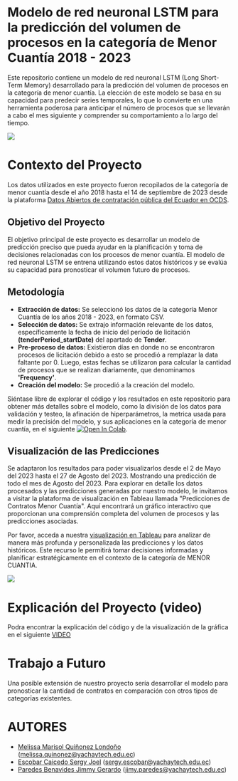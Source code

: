 # Modelo de red neuronal LSTM para la predicción del volumen de procesos en la categoría de Menor Cuantía 2018 - 2023 

Este repositorio contiene un modelo de red neuronal LSTM (Long Short-Term Memory) desarrollado para la predicción del volumen de procesos en la categoría de menor cuantía. La elección de este modelo se basa en su capacidad para predecir series temporales, lo que lo convierte en una herramienta poderosa para anticipar el número de procesos que se llevarán a cabo el mes siguiente y comprender su comportamiento a lo largo del tiempo.

<img src="https://github.com/meliq99/IAckathon-2023/blob/master/im%C3%A1genes/menorcuantia.png">

# Contexto del Proyecto

Los datos utilizados en este proyecto fueron recopilados de la categoría de menor cuantía desde el año 2018 hasta el 14 de septiembre de 2023 desde la plataforma [Datos Abiertos de contratación pública del Ecuador en OCDS](https://datosabiertos.compraspublicas.gob.ec/PLATAFORMA/datos-abiertos). 

## Objetivo del Proyecto 
El objetivo principal de este proyecto es desarrollar un modelo de predicción preciso que pueda ayudar en la planificación y toma de decisiones relacionadas con los procesos de menor cuantía. El modelo de red neuronal LSTM se entrena utilizando estos datos históricos y se evalúa su capacidad para pronosticar el volumen futuro de procesos.

## Metodología 
* **Extracción de datos:** Se seleccionó los datos de la categoría Menor Cuantía de  los años 2018 - 2023, en formato CSV. 
* **Selección de datos:** Se extrajo información relevante de los datos, específicamente la fecha de inicio del período de licitación **(tenderPeriod_startDate)** del apartado de **Tender**. 
* **Pre-proceso de datos:** Existieron días en donde no se encontraron procesos de licitación debido a esto se procedió a remplazar la data faltante por 0. Luego, estas fechas se utilizaron para calcular la cantidad de procesos que se realizan diariamente, que denominamos **'Frequency'**.
* **Creación del modelo:** Se procedió a la creación del modelo.
 

Siéntase libre de explorar el código y los resultados en este repositorio para obtener más detalles sobre el modelo, como la división de los datos para validación y testeo, la afinación de hiperparámetros, la metrica usada para medir la precisión del modelo, y sus aplicaciones en la categoría de menor cuantía, en el siguiente [![Open In Colab](https://colab.research.google.com/assets/colab-badge.svg)](https://colab.research.google.com/drive/1iufFQNTk_LX2AAyes_-0kqLvEAVvjtDJ?usp=sharing).



## Visualización de las Predicciones

Se adaptaron los resultados para poder visualizarlos desde el 2 de Mayo del 2023 hasta el 27 de Agosto del 2023. Mostrando una predicción de todo el mes de Agosto del 2023.
Para explorar en detalle los datos procesados y las predicciones generadas por nuestro modelo, le invitamos a visitar la plataforma de visualización en Tableau llamada "Predicciones de Contratos Menor Cuantía". Aquí encontrará un gráfico interactivo que proporcionan una comprensión completa del volumen de procesos y las predicciones asociadas.

Por favor, acceda a nuestra [visualización en Tableau](https://public.tableau.com/views/MenorCuantaEcuador2018-2023/Dashboard2?:language=es-ES&:display_count=n&:origin=viz_share_link) para analizar de manera más profunda y personalizada las predicciones y los datos históricos. Este recurso le permitirá tomar decisiones informadas y planificar estratégicamente en el contexto de la categoría de MENOR CUANTIA.

<img src="https://github.com/meliq99/IAckathon-2023/blob/master/im%C3%A1genes/datos.png">

# Explicación del Proyecto (video)
Podra encontrar la explicación del código y de la visualización de la gráfica en el siguiente     [VIDEO](https://drive.google.com/drive/folders/12gipx5SR8YG5cNOTxBEPkWRXFZAyQQCh?usp=sharing)

# Trabajo a Futuro 

Una posible extensión de nuestro proyecto sería desarrollar el modelo para pronosticar la cantidad de contratos en comparación con otros tipos de categorīas existentes.
# AUTORES
* [Melissa Marisol Quiñonez Londoño](https://www.linkedin.com/in/melissa-qui%C3%B1onez-0015041a1/) (melissa.quinonez@yachaytech.edu.ec)
* [Escobar Caicedo Sergy Joel](https://www.linkedin.com/in/sergy-escobar-626588293/) (sergy.escobar@yachaytech.edu.ec)
* [Paredes Benavides Jimmy Gerardo](https://www.linkedin.com/in/jimmy-paredes-43258a293/)  (jimy.paredes@yachaytech.edu.ec)
